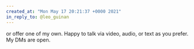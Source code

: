 ```yaml
---
created_at: "Mon May 17 20:21:37 +0000 2021"
in_reply_to: @leo_guinan
---
```


or offer one of my own. Happy to talk via video, audio, or text as you prefer. My DMs are open.